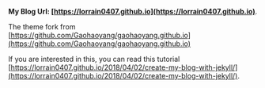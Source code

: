 
**My Blog Url: [https://lorrain0407.github.io](https://lorrain0407.github.io)**. 

The theme fork from [https://github.com/Gaohaoyang/gaohaoyang.github.io](https://github.com/Gaohaoyang/gaohaoyang.github.io)

If you are interested in this, you can read this tutorial [https://lorrain0407.github.io/2018/04/02/create-my-blog-with-jekyll/](https://lorrain0407.github.io/2018/04/02/create-my-blog-with-jekyll/).